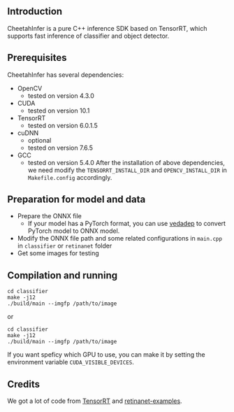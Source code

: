 ## Introduction
CheetahInfer is a pure C++ inference SDK based on TensorRT, which supports fast inference of classifier and object detector.

## Prerequisites
CheetahInfer has several dependencies:
- OpenCV
  - tested on version 4.3.0
- CUDA
  - tested on version 10.1
- TensorRT
  - tested on version 6.0.1.5
- cuDNN
  - optional
  - tested on version 7.6.5
- GCC
  - tested on version 5.4.0
After the installation of above dependencies, we need modify the `TENSORRT_INSTALL_DIR` and `OPENCV_INSTALL_DIR` in `Makefile.config` accordingly.

## Preparation for model and data
- Prepare the ONNX file
  - If your model has a PyTorch format, you can use [vedadep](https://github.com/Media-Smart/volksdep) to convert PyTorch model to ONNX model.
- Modify the ONNX file path and some related configurations in `main.cpp` in `classifier` or `retinanet` folder
- Get some images for testing

## Compilation and running
```
cd classifier
make -j12
./build/main --imgfp /path/to/image
```
or
```
cd classifier
make -j12
./build/main --imgfp /path/to/image
```
If you want speficy which GPU to use, you can make it by setting the environment variable `CUDA_VISIBLE_DEVICES`.

## Credits
We got a lot of code from [TensorRT](https://github.com/NVIDIA/TensorRT) and [retinanet-examples](https://github.com/NVIDIA/retinanet-examples).

